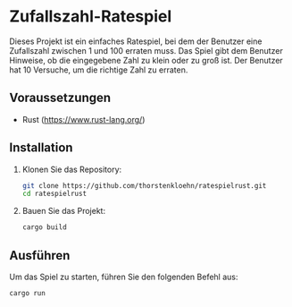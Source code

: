 # Zufallszahl-Ratespiel

Dieses Projekt ist ein einfaches Ratespiel, bei dem der Benutzer eine Zufallszahl zwischen 1 und 100 erraten muss. Das Spiel gibt dem Benutzer Hinweise, ob die eingegebene Zahl zu klein oder zu groß ist. Der Benutzer hat 10 Versuche, um die richtige Zahl zu erraten.

## Voraussetzungen

- Rust (https://www.rust-lang.org/)

## Installation

1. Klonen Sie das Repository:

    ```sh
    git clone https://github.com/thorstenkloehn/ratespielrust.git
    cd ratespielrust
    ```

2. Bauen Sie das Projekt:

    ```sh
    cargo build
    ```

## Ausführen

Um das Spiel zu starten, führen Sie den folgenden Befehl aus:

```sh
cargo run